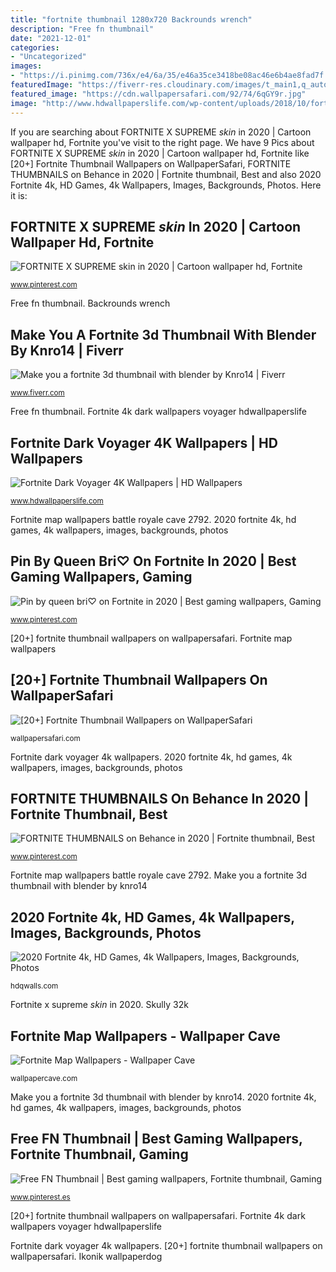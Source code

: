```yaml
---
title: "fortnite thumbnail 1280x720 Backrounds wrench"
description: "Free fn thumbnail"
date: "2021-12-01"
categories:
- "Uncategorized"
images:
- "https://i.pinimg.com/736x/e4/6a/35/e46a35ce3418be08ac46e6b4ae8fad7f.jpg"
featuredImage: "https://fiverr-res.cloudinary.com/images/t_main1,q_auto,f_auto,q_auto,f_auto/gigs/142821798/original/6798009bbab0a36a35d1d4d38ef325f4e2998555/fortnite-3d-thumbnail-with-blender.png"
featured_image: "https://cdn.wallpapersafari.com/92/74/6qGY9r.jpg"
image: "http://www.hdwallpaperslife.com/wp-content/uploads/2018/10/fortnite_dark_voyager_4k_2.jpg"
---
```


If you are searching about FORTNITE X SUPREME *skin* in 2020 | Cartoon wallpaper hd, Fortnite you've visit to the right page. We have 9 Pics about FORTNITE X SUPREME *skin* in 2020 | Cartoon wallpaper hd, Fortnite like [20+] Fortnite Thumbnail Wallpapers on WallpaperSafari, FORTNITE THUMBNAILS on Behance in 2020 | Fortnite thumbnail, Best and also 2020 Fortnite 4k, HD Games, 4k Wallpapers, Images, Backgrounds, Photos. Here it is:

## FORTNITE X SUPREME *skin* In 2020 | Cartoon Wallpaper Hd, Fortnite

![FORTNITE X SUPREME *skin* in 2020 | Cartoon wallpaper hd, Fortnite](https://i.pinimg.com/736x/e4/6a/35/e46a35ce3418be08ac46e6b4ae8fad7f.jpg "Fortnite thumbnail 3d wallpapers imgur album wallpapersafari")

<small>www.pinterest.com</small>

Free fn thumbnail. Backrounds wrench

## Make You A Fortnite 3d Thumbnail With Blender By Knro14 | Fiverr

![Make you a fortnite 3d thumbnail with blender by Knro14 | Fiverr](https://fiverr-res.cloudinary.com/images/t_main1,q_auto,f_auto,q_auto,f_auto/gigs/142821798/original/6798009bbab0a36a35d1d4d38ef325f4e2998555/fortnite-3d-thumbnail-with-blender.png "Free fn thumbnail")

<small>www.fiverr.com</small>

Free fn thumbnail. Fortnite 4k dark wallpapers voyager hdwallpaperslife

## Fortnite Dark Voyager 4K Wallpapers | HD Wallpapers

![Fortnite Dark Voyager 4K Wallpapers | HD Wallpapers](http://www.hdwallpaperslife.com/wp-content/uploads/2018/10/fortnite_dark_voyager_4k_2.jpg "Free fn thumbnail")

<small>www.hdwallpaperslife.com</small>

Fortnite map wallpapers battle royale cave 2792. 2020 fortnite 4k, hd games, 4k wallpapers, images, backgrounds, photos

## Pin By Queen Bri♡ On Fortnite In 2020 | Best Gaming Wallpapers, Gaming

![Pin by queen bri♡ on Fortnite in 2020 | Best gaming wallpapers, Gaming](https://i.pinimg.com/736x/54/e0/61/54e06199e267019cebfc4695bbf41a21.jpg "Fortnite dark voyager 4k wallpapers")

<small>www.pinterest.com</small>

[20+] fortnite thumbnail wallpapers on wallpapersafari. Fortnite map wallpapers

## [20+] Fortnite Thumbnail Wallpapers On WallpaperSafari

![[20+] Fortnite Thumbnail Wallpapers on WallpaperSafari](https://cdn.wallpapersafari.com/92/74/6qGY9r.jpg "Fortnite map wallpapers")

<small>wallpapersafari.com</small>

Fortnite dark voyager 4k wallpapers. 2020 fortnite 4k, hd games, 4k wallpapers, images, backgrounds, photos

## FORTNITE THUMBNAILS On Behance In 2020 | Fortnite Thumbnail, Best

![FORTNITE THUMBNAILS on Behance in 2020 | Fortnite thumbnail, Best](https://i.pinimg.com/736x/e4/42/c6/e442c6c4df052504600133799dcf615d.jpg "Free fn thumbnail")

<small>www.pinterest.com</small>

Fortnite map wallpapers battle royale cave 2792. Make you a fortnite 3d thumbnail with blender by knro14

## 2020 Fortnite 4k, HD Games, 4k Wallpapers, Images, Backgrounds, Photos

![2020 Fortnite 4k, HD Games, 4k Wallpapers, Images, Backgrounds, Photos](https://images.hdqwalls.com/wallpapers/2020-fortnite-4k-mw.jpg "Make you a fortnite 3d thumbnail with blender by knro14")

<small>hdqwalls.com</small>

Fortnite x supreme *skin* in 2020. Skully 32k

## Fortnite Map Wallpapers - Wallpaper Cave

![Fortnite Map Wallpapers - Wallpaper Cave](https://wallpapercave.com/wp/wp2342826.jpg "2020 fortnite 4k, hd games, 4k wallpapers, images, backgrounds, photos")

<small>wallpapercave.com</small>

Make you a fortnite 3d thumbnail with blender by knro14. 2020 fortnite 4k, hd games, 4k wallpapers, images, backgrounds, photos

## Free FN Thumbnail | Best Gaming Wallpapers, Fortnite Thumbnail, Gaming

![Free FN Thumbnail | Best gaming wallpapers, Fortnite thumbnail, Gaming](https://i.pinimg.com/736x/d6/32/4d/d6324d9d95f3d2d48bf04a4ee0a73dfb.jpg "Ikonik wallpaperdog")

<small>www.pinterest.es</small>

[20+] fortnite thumbnail wallpapers on wallpapersafari. Fortnite 4k dark wallpapers voyager hdwallpaperslife

Fortnite dark voyager 4k wallpapers. [20+] fortnite thumbnail wallpapers on wallpapersafari. Ikonik wallpaperdog
